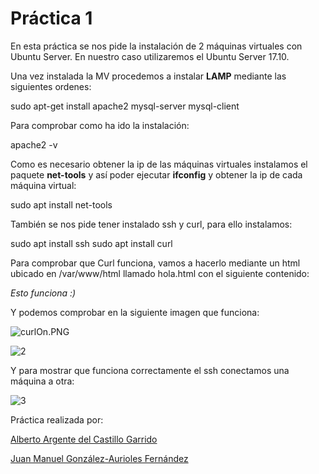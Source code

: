 # Práctica 1
En esta práctica se nos pide la instalación de 2 máquinas virtuales con Ubuntu Server. En nuestro caso utilizaremos el Ubuntu Server 17.10.

Una vez instalada la MV procedemos a instalar **LAMP** mediante las siguientes ordenes:

sudo apt-get install apache2 mysql-server mysql-client

Para comprobar como ha ido la instalación:

apache2 -v 

Como es necesario obtener la ip de las máquinas virtuales instalamos el paquete **net-tools** y así poder ejecutar **ifconfig** y obtener la ip de cada máquina virtual:

sudo apt install net-tools

También se nos pide tener instalado ssh y curl, para ello instalamos:

sudo apt install ssh sudo apt install curl

Para comprobar que Curl funciona, vamos a hacerlo mediante un html ubicado en /var/www/html llamado hola.html con el siguiente contenido:

*Esto funciona :)*

Y podemos comprobar en la siguiente imagen que funciona:

![curlOn.PNG](https://github.com/Juanmagaf/SWAP/tree/master/Prácticas/P1/curlOn.PNG)

![2](https://github.com/Juanmagaf/SWAP/tree/master/Prácticas/P1/curlOn1.PNG)

Y para mostrar que funciona correctamente el ssh conectamos una máquina a otra:

![3](https://github.com/Juanmagaf/SWAP/tree/master/Prácticas/P1/sshOn.PNG)

Práctica realizada por:

[Alberto Argente del Castillo Garrido](https://github.com/AlArgente/)

[Juan Manuel González-Aurioles Fernández](https://github.com/Juanmagaf/)